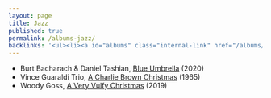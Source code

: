 ```yaml
---
layout: page
title: Jazz
published: true
permalink: /albums-jazz/
backlinks: '<ul><li><a id="albums" class="internal-link" href="/albums/">Albums</a></li></ul>'
---
```


* Burt Bacharach & Daniel Tashian, [Blue Umbrella](https://open.spotify.com/album/0S04vzLE8EPrLosoHPcEzM?si=XNrnbEDfRlyiTfqTCY94cQ) (2020)
* Vince Guaraldi Trio, [A Charlie Brown Christmas](https://open.spotify.com/album/7DuJYWu66RPdcekF5TuZ7w?si=27KwXh3nRfmiLnW5pY8JmQ) (1965)
* Woody Goss, [A Very Vulfy Christmas](https://open.spotify.com/album/6pxAYPWQE13djRu0Gz0ET4?si=VUAWlAFBSpe6GANH4HvHOQ) (2019)
